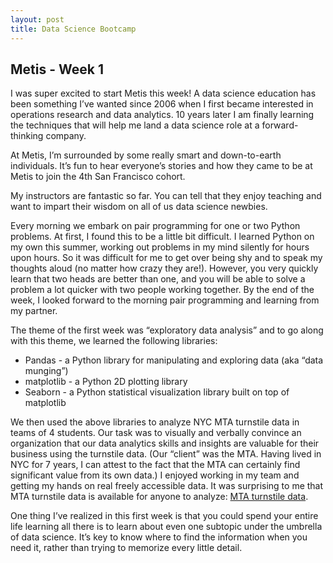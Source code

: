 ```yaml
---
layout: post
title: Data Science Bootcamp
---
```


## Metis - Week 1  

I was super excited to start Metis this week! A data science education has been something I’ve wanted since 2006 when I first became interested in operations research and data analytics. 10 years later I am finally learning the techniques that will help me land a data science role at a forward-thinking company.

At Metis, I’m surrounded by some really smart and down-to-earth individuals. It’s fun to hear everyone’s stories and how they came to be at Metis to join the 4th San Francisco cohort. 

My instructors are fantastic so far. You can tell that they enjoy teaching and want to impart their wisdom on all of us data science newbies.

Every morning we embark on pair programming for one or two Python problems. At first, I found this to be a little bit difficult. I learned Python on my own this summer, working out problems in my mind silently for hours upon hours. So it was difficult for me to get over being shy and to speak my thoughts aloud (no matter how crazy they are!). However, you very quickly learn that two heads are better than one, and you will be able to solve a problem a lot quicker with two people working together. By the end of the week, I looked forward to the morning pair programming and learning from my partner. 

The theme of the first week was “exploratory data analysis” and to go along with this theme, we learned the following libraries:  
* Pandas - a Python library for manipulating and exploring data (aka “data munging”)  
* matplotlib - a Python 2D plotting library  
* Seaborn - a Python statistical visualization library built on top of matplotlib

We then used the above libraries to analyze NYC MTA turnstile data in teams of 4 students. Our task was to visually and verbally convince an organization that our data analytics skills and insights are valuable for their business using the turnstile data. (Our “client” was the MTA. Having lived in NYC for 7 years, I can attest to the fact that the MTA can certainly find significant value from its own data.) I enjoyed working in my team and getting my hands on real freely accessible data. It was surprising to me that MTA turnstile data is available for anyone to analyze: [MTA turnstile data](web.mta.info/developers/turnstile.html).

One thing I’ve realized in this first week is that you could spend your entire life learning all there is to learn about even one subtopic under the umbrella of data science. It’s key to know where to find the information when you need it, rather than trying to memorize every little detail.